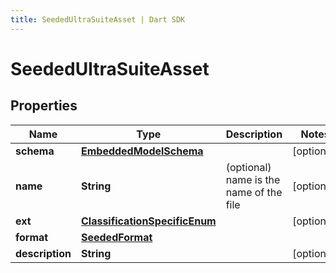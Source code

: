 ```yaml
---
title: SeededUltraSuiteAsset | Dart SDK
---
```


# SeededUltraSuiteAsset

## Properties
Name | Type | Description | Notes
------------ | ------------- | ------------- | -------------
**schema** | [**EmbeddedModelSchema**](EmbeddedModelSchema) |  | [optional] 
**name** | **String** | (optional) name is the name of the file | [optional] 
**ext** | [**ClassificationSpecificEnum**](ClassificationSpecificEnum) |  | [optional] 
**format** | [**SeededFormat**](SeededFormat) |  | 
**description** | **String** |  | [optional] 


